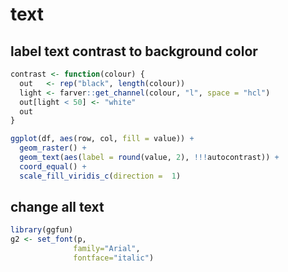 text
================

## label text contrast to background color

``` r
contrast <- function(colour) {
  out   <- rep("black", length(colour))
  light <- farver::get_channel(colour, "l", space = "hcl")
  out[light < 50] <- "white"
  out
}

ggplot(df, aes(row, col, fill = value)) +
  geom_raster() +
  geom_text(aes(label = round(value, 2), !!!autocontrast)) +
  coord_equal() + 
  scale_fill_viridis_c(direction =  1)
```



## change all text

```R
library(ggfun)
g2 <- set_font(p, 
              family="Arial", 
              fontface="italic")
```
